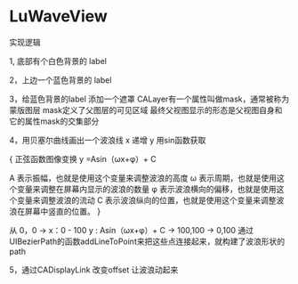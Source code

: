 # LuWaveView

实现逻辑

 1, 底部有个白色背景的 label
 
 2，上边一个蓝色背景的 label
 
 3，给蓝色背景的label 添加一个遮罩
    CALayer有一个属性叫做mask，通常被称为蒙版图层
    mask定义了父图层的可见区域
    最终父视图显示的形态是父视图自身和它的属性mask的交集部分
    
 
 4，用贝塞尔曲线画出一个波浪线   x 递增 y 用sin函数获取
 
 {
 正弦函数图像变换 y =Asin（ωx+φ）+ C
 
 A 表示振幅，也就是使用这个变量来调整波浪的高度
 ω 表示周期，也就是使用这个变量来调整在屏幕内显示的波浪的数量
 φ 表示波浪横向的偏移，也就是使用这个变量来调整波浪的流动
 C 表示波浪纵向的位置，也就是使用这个变量来调整波浪在屏幕中竖直的位置。
 }
 
 从 0，0 -> x：0 - 100 y : Asin（ωx+φ）+ C -> 100,100 -> 0,100
 通过UIBezierPath的函数addLineToPoint来把这些点连接起来，就构建了波浪形状的path
 
 
 5，通过CADisplayLink  改变offset 让波浪动起来
